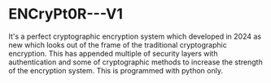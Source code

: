 # ENCryPt0R---V1
It's a perfect cryptographic encryption system which developed in 2024 as new which looks out of the frame of the traditional cryptographic encryption. This has appended multiple of security layers with authentication and some of cryptographic methods to increase the strength of the encryption system. This is programmed with python only.
